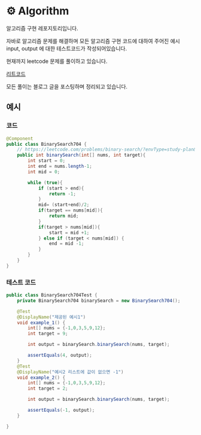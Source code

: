 # ⚙️ Algorithm
알고리즘 구현 레포지토리입니다.

자바로 알고리즘 문제를 해결하며 모든 알고리즘 구현 코드에 대하여 주어진 예시 input, output 에 대한 테스트코드가 작성되어있습니다.

현재까지 leetcode 문제를 풀이하고 있습니다.

[리트코드](https://leetcode.com/yukmaro/)

모든 풀이는 블로그 글을 포스팅하며 정리되고 있습니다.



## 예시
### 코드

``` java
@Component
public class BinarySearch704 {
    // https://leetcode.com/problems/binary-search/?envType=study-plan&id=algorithm-i
    public int binarySearch(int[] nums, int target){
        int start = 0;
        int end = nums.length-1;
        int mid = 0;

        while (true){
            if (start > end){
                return -1;
            }
            mid= (start+end)/2;
            if(target == nums[mid]){
                return mid;
            }
            if(target > nums[mid]){
                start = mid +1;
            } else if (target < nums[mid]) {
                end = mid -1;
            }
        }
    }
}
```

### 테스트 코드
``` java
public class BinarySearch704Test {
    private BinarySearch704 binarySearch = new BinarySearch704();

    @Test
    @DisplayName("제공된 예시1")
    void example_1() {
        int[] nums = {-1,0,3,5,9,12};
        int target = 9;

        int output = binarySearch.binarySearch(nums, target);

        assertEquals(4, output);
    }
    @Test
    @DisplayName("예시2 리스트에 값이 없으면 -1")
    void example_2() {
        int[] nums = {-1,0,3,5,9,12};
        int target = 2;

        int output = binarySearch.binarySearch(nums, target);

        assertEquals(-1, output);
    }

}
```
